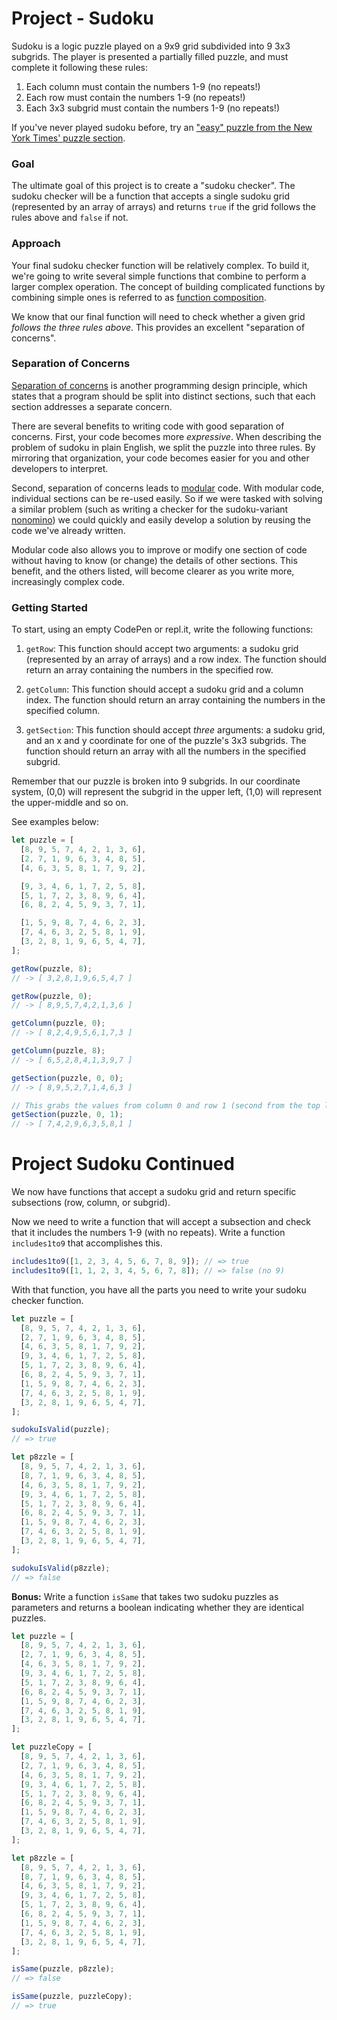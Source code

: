 # Project - Sudoku

Sudoku is a logic puzzle played on a 9x9 grid subdivided into 9 3x3 subgrids. The player is presented a partially filled puzzle, and must complete it following these rules:

1. Each column must contain the numbers 1-9 (no repeats!)
2. Each row must contain the numbers 1-9 (no repeats!)
3. Each 3x3 subgrid must contain the numbers 1-9 (no repeats!)

If you've never played sudoku before, try an ["easy" puzzle from the New York Times' puzzle section](http://www.nytimes.com/crosswords/game/sudoku/easy).

### Goal

The ultimate goal of this project is to create a "sudoku checker". The sudoku checker will be a function that accepts a single sudoku grid (represented by an array of arrays) and returns `true` if the grid follows the rules above and `false` if not.

### Approach

Your final sudoku checker function will be relatively complex. To build it, we're going to write several simple functions that combine to perform a larger complex operation. The concept of building complicated functions by combining simple ones is referred to as [function composition](<https://en.wikipedia.org/wiki/Function_composition_(computer_science)>).

We know that our final function will need to check whether a given grid _follows the three rules above_. This provides an excellent "separation of concerns".

### Separation of Concerns

[Separation of concerns](https://en.wikipedia.org/wiki/Separation_of_concerns) is another programming design principle, which states that a program should be split into distinct sections, such that each section addresses a separate concern.

There are several benefits to writing code with good separation of concerns. First, your code becomes more _expressive_. When describing the problem of sudoku in plain English, we split the puzzle into three rules. By mirroring that organization, your code becomes easier for you and other developers to interpret.

Second, separation of concerns leads to [modular](https://en.wikipedia.org/wiki/Separation_of_concerns) code. With modular code, individual sections can be re-used easily. So if we were tasked with solving a similar problem (such as writing a checker for the sudoku-variant [nonomino](https://en.wikipedia.org/wiki/Nonomino)) we could quickly and easily develop a solution by reusing the code we've already written.

Modular code also allows you to improve or modify one section of code without having to know (or change) the details of other sections. This benefit, and the others listed, will become clearer as you write more, increasingly complex code.

### Getting Started

To start, using an empty CodePen or repl.it, write the following functions:

1. `getRow`: This function should accept two arguments: a sudoku grid (represented by an array of arrays) and a row index. The function should return an array containing the numbers in the specified row.

2. `getColumn`: This function should accept a sudoku grid and a column index. The function should return an array containing the numbers in the specified column.

3. `getSection`: This function should accept _three_ arguments: a sudoku grid, and an x and y coordinate for one of the puzzle's 3x3 subgrids. The function should return an array with all the numbers in the specified subgrid.

Remember that our puzzle is broken into 9 subgrids. In our coordinate system, (0,0) will represent the subgrid in the upper left, (1,0) will represent the upper-middle and so on.

See examples below:

```javascript
let puzzle = [
  [8, 9, 5, 7, 4, 2, 1, 3, 6],
  [2, 7, 1, 9, 6, 3, 4, 8, 5],
  [4, 6, 3, 5, 8, 1, 7, 9, 2],

  [9, 3, 4, 6, 1, 7, 2, 5, 8],
  [5, 1, 7, 2, 3, 8, 9, 6, 4],
  [6, 8, 2, 4, 5, 9, 3, 7, 1],

  [1, 5, 9, 8, 7, 4, 6, 2, 3],
  [7, 4, 6, 3, 2, 5, 8, 1, 9],
  [3, 2, 8, 1, 9, 6, 5, 4, 7],
];

getRow(puzzle, 8);
// -> [ 3,2,8,1,9,6,5,4,7 ]

getRow(puzzle, 0);
// -> [ 8,9,5,7,4,2,1,3,6 ]

getColumn(puzzle, 0);
// -> [ 8,2,4,9,5,6,1,7,3 ]

getColumn(puzzle, 8);
// -> [ 6,5,2,8,4,1,3,9,7 ]

getSection(puzzle, 0, 0);
// -> [ 8,9,5,2,7,1,4,6,3 ]

// This grabs the values from column 0 and row 1 (second from the top left)
getSection(puzzle, 0, 1);
// -> [ 7,4,2,9,6,3,5,8,1 ]
```

# Project Sudoku Continued

We now have functions that accept a sudoku grid and return specific subsections (row, column, or subgrid).

Now we need to write a function that will accept a subsection and check that it includes the numbers 1-9 (with no repeats). Write a function `includes1to9` that accomplishes this.

```javascript
includes1to9([1, 2, 3, 4, 5, 6, 7, 8, 9]); // => true
includes1to9([1, 1, 2, 3, 4, 5, 6, 7, 8]); // => false (no 9)
```

With that function, you have all the parts you need to write your sudoku checker function.

```javascript
let puzzle = [
  [8, 9, 5, 7, 4, 2, 1, 3, 6],
  [2, 7, 1, 9, 6, 3, 4, 8, 5],
  [4, 6, 3, 5, 8, 1, 7, 9, 2],
  [9, 3, 4, 6, 1, 7, 2, 5, 8],
  [5, 1, 7, 2, 3, 8, 9, 6, 4],
  [6, 8, 2, 4, 5, 9, 3, 7, 1],
  [1, 5, 9, 8, 7, 4, 6, 2, 3],
  [7, 4, 6, 3, 2, 5, 8, 1, 9],
  [3, 2, 8, 1, 9, 6, 5, 4, 7],
];

sudokuIsValid(puzzle);
// => true

let p8zzle = [
  [8, 9, 5, 7, 4, 2, 1, 3, 6],
  [8, 7, 1, 9, 6, 3, 4, 8, 5],
  [4, 6, 3, 5, 8, 1, 7, 9, 2],
  [9, 3, 4, 6, 1, 7, 2, 5, 8],
  [5, 1, 7, 2, 3, 8, 9, 6, 4],
  [6, 8, 2, 4, 5, 9, 3, 7, 1],
  [1, 5, 9, 8, 7, 4, 6, 2, 3],
  [7, 4, 6, 3, 2, 5, 8, 1, 9],
  [3, 2, 8, 1, 9, 6, 5, 4, 7],
];

sudokuIsValid(p8zzle);
// => false
```

**Bonus:** Write a function `isSame` that takes two sudoku puzzles as parameters and returns a boolean indicating whether they are identical puzzles.

```javascript
let puzzle = [
  [8, 9, 5, 7, 4, 2, 1, 3, 6],
  [2, 7, 1, 9, 6, 3, 4, 8, 5],
  [4, 6, 3, 5, 8, 1, 7, 9, 2],
  [9, 3, 4, 6, 1, 7, 2, 5, 8],
  [5, 1, 7, 2, 3, 8, 9, 6, 4],
  [6, 8, 2, 4, 5, 9, 3, 7, 1],
  [1, 5, 9, 8, 7, 4, 6, 2, 3],
  [7, 4, 6, 3, 2, 5, 8, 1, 9],
  [3, 2, 8, 1, 9, 6, 5, 4, 7],
];

let puzzleCopy = [
  [8, 9, 5, 7, 4, 2, 1, 3, 6],
  [2, 7, 1, 9, 6, 3, 4, 8, 5],
  [4, 6, 3, 5, 8, 1, 7, 9, 2],
  [9, 3, 4, 6, 1, 7, 2, 5, 8],
  [5, 1, 7, 2, 3, 8, 9, 6, 4],
  [6, 8, 2, 4, 5, 9, 3, 7, 1],
  [1, 5, 9, 8, 7, 4, 6, 2, 3],
  [7, 4, 6, 3, 2, 5, 8, 1, 9],
  [3, 2, 8, 1, 9, 6, 5, 4, 7],
];

let p8zzle = [
  [8, 9, 5, 7, 4, 2, 1, 3, 6],
  [8, 7, 1, 9, 6, 3, 4, 8, 5],
  [4, 6, 3, 5, 8, 1, 7, 9, 2],
  [9, 3, 4, 6, 1, 7, 2, 5, 8],
  [5, 1, 7, 2, 3, 8, 9, 6, 4],
  [6, 8, 2, 4, 5, 9, 3, 7, 1],
  [1, 5, 9, 8, 7, 4, 6, 2, 3],
  [7, 4, 6, 3, 2, 5, 8, 1, 9],
  [3, 2, 8, 1, 9, 6, 5, 4, 7],
];

isSame(puzzle, p8zzle);
// => false

isSame(puzzle, puzzleCopy);
// => true
```

